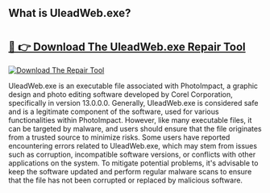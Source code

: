 ## What is UleadWeb.exe? 

# <h2><a href="https://exedetect.com/download.php?UleadWeb.exe">🔗 👉 Download The UleadWeb.exe Repair Tool</a></h2>

[![Download The Repair Tool](https://exedetect.com/download-button.jpg)](https://exedetect.com/download.php?UleadWeb.exe)

UleadWeb.exe is an executable file associated with PhotoImpact, a graphic design and photo editing software developed by Corel Corporation, specifically in version 13.0.0.0. Generally, UleadWeb.exe is considered safe and is a legitimate component of the software, used for various functionalities within PhotoImpact. However, like many executable files, it can be targeted by malware, and users should ensure that the file originates from a trusted source to minimize risks. Some users have reported encountering errors related to UleadWeb.exe, which may stem from issues such as corruption, incompatible software versions, or conflicts with other applications on the system. To mitigate potential problems, it's advisable to keep the software updated and perform regular malware scans to ensure that the file has not been corrupted or replaced by malicious software.